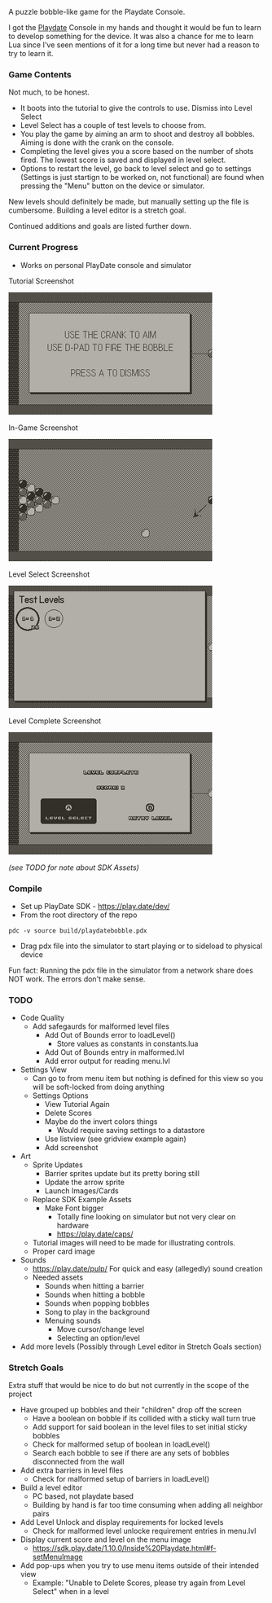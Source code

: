 A puzzle bobble-like game for the Playdate Console.

I got the [Playdate](https://play.date) Console in my hands and thought it would be fun to learn to develop something for the device. It was also a chance for me to learn Lua since I've seen mentions of it for a long time but never had a reason to try to learn it.

### Game Contents
Not much, to be honest.

- It boots into the tutorial to give the controls to use. Dismiss into Level Select
- Level Select has a couple of test levels to choose from.
- You play the game by aiming an arm to shoot and destroy all bobbles. Aiming is done with the crank on the console.
- Completing the level gives you a score based on the number of shots fired. The lowest score is saved and displayed in level select.
- Options to restart the level, go back to level select and go to settings (Settings is just startign to be worked on, not functional) are found when pressing the "Menu" button on the device or simulator.

New levels should definitely be made, but manually setting up the file is cumbersome. Building a level editor is a stretch goal.

Continued additions and goals are listed further down.

### Current Progress

- Works on personal PlayDate console and simulator

Tutorial Screenshot

<!--![5/12/2022 Tutorial Screenshot](resource/screenshots/playdate-20220512-152435.png)-->
![5/14/2022 Tutorial Screenshot](resource/screenshots/playdate-20220514-011726.png)

In-Game Screenshot
<!--![4/27/2022 Screenshot](resource/screenshots/playdate-20220427-233610.png)-->
<!--![4/28/2022 Screenshot](resource/screenshots/playdate-20220428-175705.png)-->
<!--![5/1/2022 In-Game Screenshot](resource/screenshots/playdate-20220501-222305.png)-->
![5/4/2022 In-Game Screenshot](resource/screenshots/playdate-20220504-012106.png)

Level Select Screenshot 

<!--![5/3/2022 Menu Screenshot](resource/screenshots/playdate-20220503-015607.png)-->
<!--![5/4/2022 Menu Screenshot](resource/screenshots/playdate-20220504-014448.png)-->
![5/4/2022 Menu Screenshot](resource/screenshots/playdate-20220504-232925.png)

Level Complete Screenshot

<!--![5/5/2022 Level Complete Screenshot](resource/screenshots/playdate-20220505-235113.png)-->
<!--![5/6/2022 Level Complete Screenshot](resource/screenshots/playdate-20220506-013302.png)-->
![5/6/2022 Level Complete Screenshot](resource/screenshots/playdate-20220506-145714.png)

*(see TODO for note about SDK Assets)*

### Compile
- Set up PlayDate SDK - https://play.date/dev/
- From the root directory of the repo
```
pdc -v source build/playdatebobble.pdx
```
- Drag pdx file into the simulator to start playing or to sideload to physical device

Fun fact: Running the pdx file in the simulator from a network share does NOT work. The errors don't make sense.

### TODO
- Code Quality
  - Add safegaurds for malformed level files
    - Add Out of Bounds error to loadLevel()
      - Store values as constants in constants.lua
    - Add Out of Bounds entry in malformed.lvl
    - Add error output for reading menu.lvl
- Settings View
  - Can go to from menu item but nothing is defined for this view so you will be soft-locked from doing anything
  - Settings Options
    - View Tutorial Again
    - Delete Scores
    - Maybe do the invert colors things
      - Would require saving settings to a datastore
    - Use listview (see gridview example again)
    - Add screenshot
- Art
  - Sprite Updates
    - Barrier sprites update but its pretty boring still
    - Update the arrow sprite
    - Launch Images/Cards
  - Replace SDK Example Assets
    - Make Font bigger
      - Totally fine looking on simulator but not very clear on hardware
      - https://play.date/caps/
  - Tutorial images will need to be made for illustrating controls. 
  - Proper card image
- Sounds
  - https://play.date/pulp/ For quick and easy (allegedly) sound creation
  - Needed assets
    - Sounds when hitting a barrier
    - Sounds when hitting a bobble
    - Sounds when popping bobbles
    - Song to play in the background
    - Menuing sounds
      - Move cursor/change level
      - Selecting an option/level
- Add more levels (Possibly through Level editor in Stretch Goals section)

### Stretch Goals
Extra stuff that would be nice to do but not currently in the scope of the project
- Have grouped up bobbles and their "children" drop off the screen
  - Have a boolean on bobble if its collided with a sticky wall turn true
  - Add support for said boolean in the level files to set initial sticky bobbles
  - Check for malformed setup of boolean in loadLevel()
  - Search each bobble to see if there are any sets of bobbles disconnected from the wall
- Add extra barriers in level files
  - Check for malformed setup of barriers in loadLevel()
- Build a level editor
    - PC based, not playdate based
    - Building by hand is far too time consuming when adding all neighbor pairs
- Add Level Unlock and display requirements for locked levels
  - Check for malformed level unlocke requirement entries in menu.lvl 
- Display current score and level on the menu image
  - https://sdk.play.date/1.10.0/Inside%20Playdate.html#f-setMenuImage
- Add pop-ups when you try to use menu items outside of their intended view
  - Example: "Unable to Delete Scores, please try again from Level Select" when in a level
